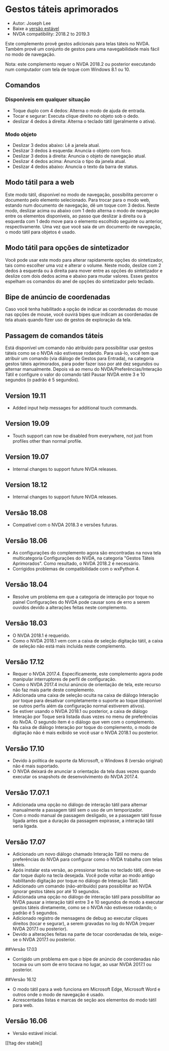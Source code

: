 # Gestos táteis aprimorados #

* Autor: Joseph Lee
* Baixe a [versão estável][1]
* NVDA compatibility: 2018.2 to 2019.3

Este complemento provê gestos adicionais para telas táteis no NVDA. Também
provê um conjunto de gestos para uma navegabilidade mais fácil no modo de
navegação.

Nota: este complemento requer o NVDA 2018.2 ou posterior executando num
computador com tela de toque com Windows 8.1 ou 10.

## Comandos

### Disponíveis em qualquer situação

* Toque duplo com 4 dedos: Alterna o modo de ajuda de entrada.
* Tocar e segurar: Executa clique direito no objeto sob o dedo.
* deslizar 4 dedos à direita: Alterna o teclado tátil (geralmente o ativa).

### Modo objeto

* Deslizar 3 dedos abaixo: Lê a janela atual.
* Deslizar 3 dedos à esquerda: Anuncia o objeto com foco.
* Deslizar 3 dedos à direita: Anuncia o objeto de navegação atual.
* Deslizar 4 dedos acima: Anuncia o tipo da janela atual.
* Deslizar 4 dedos abaixo: Anuncia o texto da barra de status.

## Modo tátil para a web

Este modo tátil, disponível no modo de navegação, possibilita percorrer o
documento pelo elemento selecionado. Para trocar para o modo web, estando
num documento de navegação, dê um toque com 3 dedos. Neste modo, deslizar
acima ou abaixo com 1 dedo alterna o modo de navegação entre os elementos
disponíveis, ao passo que deslizar à direita ou à esquerda com 1 dedo move
para o elemento escolhido seguinte ou anterior, respectivamente. Uma vez que
você saia de um documento de navegação, o modo tátil para objetos é usado.

## Modo tátil para opções de sintetizador

Você pode usar este modo para alterar rapidamente opções do sintetizador,
tais como escolher uma voz e alterar o volume. Neste modo, deslize com 2
dedos à esquerda ou à direita para mover entre as opções do sintetizador e
deslize com dois dedos acima e abaixo para mudar valores. Esses gestos
espelham os comandos do anel de opções do sintetizador pelo teclado.

## Bipe de anúncio de coordenadas

Caso você tenha habilitado a opção de indicar as coordenadas do mouse nas
opções de mouse, você ouvirá bipes que indicam as coordenadas de tela atuais
quando fizer uso de gestos de exploração da tela.

## Passagem de comandos táteis

Está disponível um comando não atribuído para possibilitar usar gestos
táteis como se o NVDA não estivesse rodando. Para usá-lo, você tem que
atribuir um comando (via diálogo de Gestos para Entrada), na categoria
gestos táteis aprimorados, para poder fazer isso por até dez segundos ou
alternar manualmente. Depois vá ao menu do NVDA/Preferências/Interação Tátil
e configure o valor do comando tátil Pausar NVDA entre 3 e 10 segundos (o
padrão é 5 segundos).

## Version 19.11

* Added input help messages for additional touch commands.

## Version 19.09

* Touch support can now be disabled from everywhere, not just from profiles
  other than normal profile.

## Version 19.07

* Internal changes to support future NVDA releases.

## Version 18.12

* Internal changes to support future NVDA releases.

## Versão 18.08

* Compatível com o NVDA 2018.3 e versões futuras.

## Versão 18.06

* As configurações do complemento agora são encontradas na nova tela
  multicategoria Configurações do NVDA, na categoria "Gestos Táteis
  Aprimorados". Como resultado, o NVDA 2018.2 é necessário.
* Corrigidos problemas de compatibilidade com o wxPython 4.

## Versão 18.04

* Resolve um problema em que a categoria de interação por toque no painel
  Configurações do NVDA pode causar sons de erro a serem ouvidos devido a
  alterações feitas neste complemento.

## Versão 18.03

* O NVDA 2018.1 é requerido.
* Como o NVDA 2018.1 vem com a caixa de seleção digitação tátil, a caixa de
  seleção não está mais incluída neste complemento.

## Versão 17.12

* Requer o NVDA 2017.4. Especificamente, este complemento agora pode
  manipular interruptores de perfil de configuração.
* Como o NVDA 2017.4 inclui anúncio de orientação de tela, este recurso não
  faz mais parte deste complemento.
* Adicionada uma caixa de seleção oculta na caixa de diálogo Interação por
  toque para desativar completamente o suporte ao toque (disponível se
  outros perfis além da configuração normal estiverem ativos).
* Se estiver usando o NVDA 2018.1 ou posterior, a caixa de diálogo Interação
  por Toque será listada duas vezes no menu de preferências do NvDA. O
  segundo item é o diálogo que vem com o complemento.
* Na caixa de diálogo Interação por toque do complemento, o modo de
  digitação não é mais exibido se você usar o NVDA 2018.1 ou posterior.

## Versão 17.10

* Devido à política de suporte da Microsoft, o Windows 8 (versão original)
  não é mais suportado.
* O NVDA deixará de anunciar a orientação da tela duas vezes quando executar
  os snapshots de desenvolvimento do NVDA 2017.4.

## Versão 17.07.1

* Adicionada uma opção no diálogo de interação tátil para alternar
  manualmente a passagem tátil sem o uso de um temporizador.
* Com o modo manual de passagem desligado, se a passagem tátil fosse ligada
  antes que a duração da passagem expirasse, a interação tátil seria ligada.

## Versão 17.07

* Adicionado um novo diálogo chamado Interação Tátil no menu de preferências
  do NVDA para configurar como o NVDA trabalha com telas táteis.
* Após instalar esta versão, ao pressionar teclas no teclado tátil, deve-se
  dar toque duplo na tecla desejada. Você pode voltar ao modo antigo
  habilitando digitação por toque no diálogo de Interação Tátil.
* Adicionado um comando (não-atribuído) para possibilitar ao NVDA ignorar
  gestos táteis por até 10 segundos.
* Adicionada uma opção no diálogo de interação tátil para possibilitar ao
  NVDA pausar a interação tátil entre 3 e 10 segundos de modo a executar
  gestos táteis diretamente, como se o NVDA não estivesse rodando; o padrão
  é 5 segundos.
* Adicionado registro de mensagens de debug ao executar cliques direitos
  (tocar e segurar), a serem gravadas no log do NVDA (requer NVDA 2017.1 ou
  posterior).
* Devido a alterações feitas na parte de tocar coordenadas de tela, exige-se
  o NVDA 2017.1 ou posterior.

##Versão 17.03

* Corrigido um problema em que o bipe de anúncio de coordenadas não tocava
  ou um som de erro tocava no lugar, ao usar NVDA 2017.1 ou posterior.

##Versão 16.12

* O modo tátil para a web funciona em Microsoft Edge, Microsoft Word e
  outros onde o modo de navegação é usado.
* Acrescentadas listas e marcas de seção aos elementos do modo tátil para
  web.

## Versão 16.06

* Versão estável inicial.

[[!tag dev stable]]

[1]: https://addons.nvda-project.org/files/get.php?file=ets

[2]: https://addons.nvda-project.org/files/get.php?file=ets-dev
